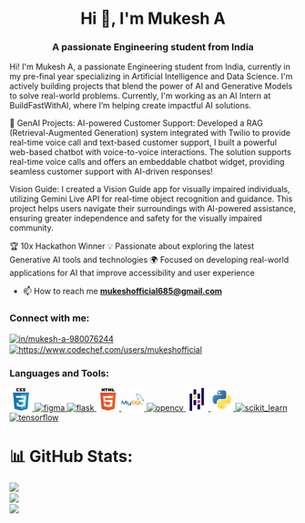 <h1 align="center">Hi 👋, I'm Mukesh A</h1>
<h3 align="center">A passionate Engineering student from India</h3>

Hi! I'm Mukesh A, a passionate Engineering student from India, currently in my pre-final year specializing in Artificial Intelligence and Data Science. I'm actively building projects that blend the power of AI and Generative Models to solve real-world problems. Currently, I'm working as an AI Intern at BuildFastWithAI, where I’m helping create impactful AI solutions.

🌟 GenAI Projects:
AI-powered Customer Support: Developed a RAG (Retrieval-Augmented Generation) system integrated with Twilio to provide real-time voice call and text-based customer support, I built a powerful web-based chatbot with voice-to-voice interactions. The solution supports real-time voice calls and offers an embeddable chatbot widget, providing seamless customer support with AI-driven responses!

Vision Guide:
I created a Vision Guide app for visually impaired individuals, utilizing Gemini Live API for real-time object recognition and guidance. This project helps users navigate their surroundings with AI-powered assistance, ensuring greater independence and safety for the visually impaired community.

🏆 10x Hackathon Winner
💡 Passionate about exploring the latest Generative AI tools and technologies
🌍 Focused on developing real-world applications for AI that improve accessibility and user experience

- 📫 How to reach me **mukeshofficial685@gmail.com**

<h3 align="left">Connect with me:</h3>
<p align="left">
<a href="https://www.linkedin.com/in/mukesh-a-980076244/" target="blank"><img align="center" src="https://raw.githubusercontent.com/rahuldkjain/github-profile-readme-generator/master/src/images/icons/Social/linked-in-alt.svg" alt="in/mukesh-a-980076244" height="30" width="40" /></a>
<a href="https://www.codechef.com/users/mukeshofficial" target="blank"><img align="center" src="https://cdn.jsdelivr.net/npm/simple-icons@3.1.0/icons/codechef.svg" alt="https://www.codechef.com/users/mukeshofficial" height="30" width="40" /></a>
</p>

<h3 align="left">Languages and Tools:</h3>
<p align="left"> <a href="https://www.w3schools.com/css/" target="_blank" rel="noreferrer"> <img src="https://raw.githubusercontent.com/devicons/devicon/master/icons/css3/css3-original-wordmark.svg" alt="css3" width="40" height="40"/> </a> <a href="https://www.figma.com/" target="_blank" rel="noreferrer"> <img src="https://www.vectorlogo.zone/logos/figma/figma-icon.svg" alt="figma" width="40" height="40"/> </a> <a href="https://flask.palletsprojects.com/" target="_blank" rel="noreferrer"> <img src="https://www.vectorlogo.zone/logos/pocoo_flask/pocoo_flask-icon.svg" alt="flask" width="40" height="40"/> </a> <a href="https://www.w3.org/html/" target="_blank" rel="noreferrer"> <img src="https://raw.githubusercontent.com/devicons/devicon/master/icons/html5/html5-original-wordmark.svg" alt="html5" width="40" height="40"/> </a> <a href="https://www.mysql.com/" target="_blank" rel="noreferrer"> <img src="https://raw.githubusercontent.com/devicons/devicon/master/icons/mysql/mysql-original-wordmark.svg" alt="mysql" width="40" height="40"/> </a> <a href="https://opencv.org/" target="_blank" rel="noreferrer"> <img src="https://www.vectorlogo.zone/logos/opencv/opencv-icon.svg" alt="opencv" width="40" height="40"/> </a> <a href="https://pandas.pydata.org/" target="_blank" rel="noreferrer"> <img src="https://raw.githubusercontent.com/devicons/devicon/2ae2a900d2f041da66e950e4d48052658d850630/icons/pandas/pandas-original.svg" alt="pandas" width="40" height="40"/> </a> <a href="https://www.python.org" target="_blank" rel="noreferrer"> <img src="https://raw.githubusercontent.com/devicons/devicon/master/icons/python/python-original.svg" alt="python" width="40" height="40"/> </a> <a href="https://scikit-learn.org/" target="_blank" rel="noreferrer"> <img src="https://upload.wikimedia.org/wikipedia/commons/0/05/Scikit_learn_logo_small.svg" alt="scikit_learn" width="40" height="40"/> </a> <a href="https://www.tensorflow.org" target="_blank" rel="noreferrer"> <img src="https://www.vectorlogo.zone/logos/tensorflow/tensorflow-icon.svg" alt="tensorflow" width="40" height="40"/> </a> </p>


# 📊 GitHub Stats:
![](https://github-readme-stats.vercel.app/api?username=MukeshAofficial&theme=dark&hide_border=true&include_all_commits=false&count_private=false)<br/>
![](https://github-readme-streak-stats.herokuapp.com/?user=MukeshAofficial&theme=dark&hide_border=true)<br/>
![](https://github-readme-stats.vercel.app/api/top-langs/?username=MukeshAofficial&theme=dark&hide_border=true&include_all_commits=false&count_private=false&layout=compact)


